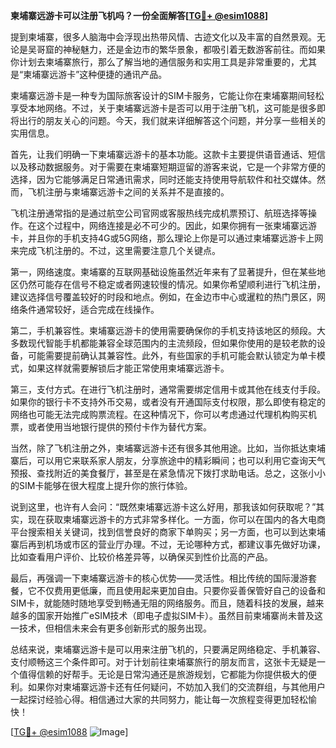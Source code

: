 **柬埔寨远游卡可以注册飞机吗？一份全面解答[[TG💪+ @esim1088](https://t.me/s/esim1088)]**

提到柬埔寨，很多人脑海中会浮现出热带风情、古迹文化以及丰富的自然景观。无论是吴哥窟的神秘魅力，还是金边市的繁华景象，都吸引着无数游客前往。而如果你计划去柬埔寨旅行，那么了解当地的通信服务和实用工具是非常重要的，尤其是“柬埔寨远游卡”这种便捷的通讯产品。

柬埔寨远游卡是一种专为国际旅客设计的SIM卡服务，它能让你在柬埔寨期间轻松享受本地网络。不过，关于柬埔寨远游卡是否可以用于注册飞机，这可能是很多即将出行的朋友关心的问题。今天，我们就来详细解答这个问题，并分享一些相关的实用信息。

首先，让我们明确一下柬埔寨远游卡的基本功能。这款卡主要提供语音通话、短信以及移动数据服务。对于需要在柬埔寨短期逗留的游客来说，它是一个非常方便的选择，因为它能够满足日常通讯需求，同时还能支持使用导航软件和社交媒体。然而，飞机注册与柬埔寨远游卡之间的关系并不是直接的。

飞机注册通常指的是通过航空公司官网或客服热线完成机票预订、航班选择等操作。在这个过程中，网络连接是必不可少的。因此，如果你拥有一张柬埔寨远游卡，并且你的手机支持4G或5G网络，那么理论上你是可以通过柬埔寨远游卡上网来完成飞机注册的。不过，这里需要注意几个关键点。

第一，网络速度。柬埔寨的互联网基础设施虽然近年来有了显著提升，但在某些地区仍然可能存在信号不稳定或者网速较慢的情况。如果你希望顺利进行飞机注册，建议选择信号覆盖较好的时段和地点。例如，在金边市中心或暹粒的热门景区，网络条件通常较好，适合完成在线操作。

第二，手机兼容性。柬埔寨远游卡的使用需要确保你的手机支持该地区的频段。大多数现代智能手机都能兼容全球范围内的主流频段，但如果你使用的是较老款的设备，可能需要提前确认其兼容性。此外，有些国家的手机可能会默认锁定为单卡模式，如果这样就需要解锁后才能正常使用柬埔寨远游卡。

第三，支付方式。在进行飞机注册时，通常需要绑定信用卡或其他在线支付手段。如果你的银行卡不支持外币交易，或者没有开通国际支付权限，那么即使有稳定的网络也可能无法完成购票流程。在这种情况下，你可以考虑通过代理机构购买机票，或者使用当地银行提供的预付卡作为替代方案。

当然，除了飞机注册之外，柬埔寨远游卡还有很多其他用途。比如，当你抵达柬埔寨后，可以用它来联系家人朋友，分享旅途中的精彩瞬间；也可以利用它查询天气预报、查找附近的美食餐厅，甚至是在紧急情况下拨打求助电话。总之，这张小小的SIM卡能够在很大程度上提升你的旅行体验。

说到这里，也许有人会问：“既然柬埔寨远游卡这么好用，那我该如何获取呢？”其实，现在获取柬埔寨远游卡的方式非常多样化。一方面，你可以在国内的各大电商平台搜索相关关键词，找到信誉良好的商家下单购买；另一方面，也可以到达柬埔寨后再到机场或市区的营业厅办理。不过，无论哪种方式，都建议事先做好功课，比如查看用户评价、比较价格差异等，以确保买到性价比高的产品。

最后，再强调一下柬埔寨远游卡的核心优势——灵活性。相比传统的国际漫游套餐，它不仅费用更低廉，而且使用起来更加自由。只要你妥善保管好自己的设备和SIM卡，就能随时随地享受到畅通无阻的网络服务。而且，随着科技的发展，越来越多的国家开始推广eSIM技术（即电子虚拟SIM卡）。虽然目前柬埔寨尚未普及这一技术，但相信未来会有更多创新形式的服务出现。

总结来说，柬埔寨远游卡是可以用来注册飞机的，只要满足网络稳定、手机兼容、支付顺畅这三个条件即可。对于计划前往柬埔寨旅行的朋友而言，这张卡无疑是一个值得信赖的好帮手。无论是日常沟通还是旅游规划，它都能为你提供极大的便利。如果你对柬埔寨远游卡还有任何疑问，不妨加入我们的交流群组，与其他用户一起探讨经验心得。相信通过大家的共同努力，能让每一次旅程变得更加轻松愉快！

[[TG💪+ @esim1088](https://t.me/s/esim1088) ![Image](https://i.postimg.cc/4NQfJmqS/Snipaste-2025-05-13-00-14-12.png)]